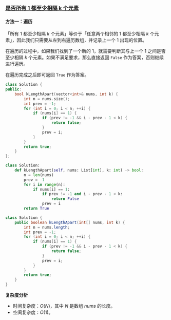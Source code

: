 ### [是否所有 1 都至少相隔 k 个元素](https://leetcode.cn/problems/check-if-all-1s-are-at-least-length-k-places-away/solutions/514370/shi-fou-suo-you-1-du-zhi-shao-xiang-ge-k-bxwl/)

#### 方法一：遍历

「所有 $1$ 都至少相隔 $k$ 个元素」等价于「任意两个相邻的 $1$ 都至少相隔 $k$ 个元素」，因此我们只需要从左到右遍历数组，并记录上一个 $1$ 出现的位置。

在遍历的过程中，如果我们找到了一个新的 $1$，就需要判断其与上一个 $1$ 之间是否至少相隔 $k$ 个元素。如果不满足要求，那么直接返回 `False` 作为答案，否则继续进行遍历。

在遍历完成之后即可返回 `True` 作为答案。

```C++
class Solution {
public:
    bool kLengthApart(vector<int>& nums, int k) {
        int n = nums.size();
        int prev = -1;
        for (int i = 0; i < n; ++i) {
            if (nums[i] == 1) {
                if (prev != -1 && i - prev - 1 < k) {
                    return false;
                }
                prev = i;
            }
        }
        return true;
    }
};
```

```Python
class Solution:
    def kLengthApart(self, nums: List[int], k: int) -> bool:
        n = len(nums)
        prev = -1
        for i in range(n):
            if nums[i] == 1:
                if prev != -1 and i - prev - 1 < k:
                    return False
                prev = i
        return True
```

```Java
class Solution {
    public boolean kLengthApart(int[] nums, int k) {
        int n = nums.length;
        int prev = -1;
        for (int i = 0; i < n; ++i) {
            if (nums[i] == 1) {
                if (prev != -1 && i - prev - 1 < k) {
                    return false;
                }
                prev = i;
            }
        }
        return true;
    }
}
```

**复杂度分析**

- 时间复杂度：$O(N)$，其中 $N$ 是数组 $nums$ 的长度。
- 空间复杂度：$O(1)$。
